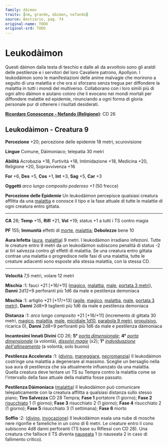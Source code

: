 ```yaml
---
family: dàimon
traits: [nm, grande, dàimon, nefando]
source: Bestiario, pag. 74
original-name: TODO
original-srd: TODO
---
```


# Leukodàimon

Questi dàimon dalla testa di teschio e dalle ali da avvoltoio sono gli araldi
delle pestilenze e i servitori del loro Cavaliere patrono, Apollyon. I
leukodàimon sono le manifestazioni delle anime malvagie che morirono a seguito
di una malattia e che ora si sforzano senza tregua per diffondere la malattia in
tutti i mondi del multiverso. Collaborano con i loro simili più di ogni altro
dàimon e aiutano coloro che li evocano nei mondi mortali per diffondere malattie
ed epidemie, rinunciando a ogni forma di gloria personale pur di ottenere i
risultati desiderati.

**[Ricordare Conoscenze - Nefando (Religione)](/azioni/abilita/ricordare-conoscenze)**:
CD 26

## Leukodàimon - Creatura 9

**Percezione** +20; percezione delle epidemie 18 metri, scurovisione

**Lingue** Comune, Dàimoniaco; telepatia 30 metri

**Abilità** Acrobazia +18, Furtività +18, Intimidazione +18, Medicina +20,
Religione +20, Sopravvivenza +16

**For** +6, **Des** +5, **Cos** +1, **Int** +3, **Sag** +5, **Car** +3

**Oggetti** _arco lungo composito poderoso +1_ (50 frecce)

**Percezione delle Epidemie** Un leukodàimon percepisce qualsiasi creatura
afflitta da una [malattia](/tratti/malattia) e conosce il tipo e la fase attuale
di tutte le malattie di ogni creatura entro gittata.

---

**CA** 28; **Temp** +15, **Rifl** +21, **Vol** +19; status +1 a tutti i TS
contro magia

**PF** 155; **Immunità** effetti di [morte](/tratti/morte),
[malattia](/tratti/malattia); **Debolezze** bene 10

**Aura Infetta** ([aura](/tratti/aura), [malattia](/tratti/malattia)) 9 metri. I
leukodàimon irradiano infezioni. Tutte le creature entro 9 metri da un
leukodàimon subiscono penalità di status -2 ai tiri salvezza contro gli effetti
di malattia. Se una creatura entro gittata contrae una malattia o progredisce
nelle fasi di una malattia, tutte le creature adiacenti sono esposte alla stessa
malattia, con la stessa CD.

---

**Velocità** 7,5 metri, volare 12 metri

**Mischia** :1: fauci +21 \[+16/+11] ([magico](/tratti/magico),
[malattia](/tratti/malattia), [male](/tratti/male),
[portata 3 metri](/tratti/portata)), **Danni** 2d12+9 perforanti più 1d6 da male
e pestilenza demoniaca

**Mischia** :1: artiglio +21 \[+17/+13] ([agile](/tratti/agile),
[magico](/tratti/magico), [malattia](/tratti/malattia), [male](/tratti/male),
[portata 3 metri](/tratti/portata)), **Danni** 2d8+9 taglienti più 1d6 da male e
pestilenza demoniaca

**Distanza** :1: _arco lungo composito_ +21 \[+16/+11] (incremento di gittata 30
metri, [magico](/tratti/magico), [malattia](/tratti/malattia),
[male](/tratti/male), [micidiale 1d10](/tratti/micidiale),
[parabola 9 metri](/tratti/parabola), [propulsivo](/tratti/propulsivo), ricarica
0), **Danni** 2d8+9 perforanti più 1d6 da male e pestilenza dàimoniaca

**Incantesimi Innati Divini** CD 26; **5°**
_[porta dimensionale](/incantesimi/porta-dimensionale)_; **4°**
_[porta dimensionale](/incantesimi/porta-dimensionale)_ (a volontà),
_[dissolvi magie](/incantesimi/dissolvi-magie)_ (x2); **1°**
_[individuazione dell'allineamento](/incantesimi/individuazione-dellallineamento)_
(a volontà; solo buono)

**Pestilenza Accelerata** :1: ([divino](/tratti/divino),
[maneggiare](/tratti/maneggiare), [necromanzia](/tratti/necromanzia)) Il
leukodàimon costringe una malattia a degenerare al massimo. Sceglie un bersaglio
nella sua aura di pestilenza che sia attualmente influenzato da una malattia.
Quella creatura deve tentare un TS su Tempra contro la malattia come se
l'intervallo della fase attuale della malattia fosse passato.

**Pestilenza Dàimoniaca** ([malattia](/tratti/malattia)) Il leukodàimon può
comunicare telepaticamente con la creatura afflitta a qualsiasi distanza sullo
stesso piano; **Tiro Salvezza** CD 28 Tempra; **Fase 1** portatore (1 giorno);
**Fase 2** [risucchiato](/condizioni/risucchiato) 1 (1 giorno); **Fase 3**
risucchiato 2 (1 giorno); **Fase 4** risucchiato 2 (1 giorno); **Fase 5**
risucchiato 3 (1 settimana); **Fase 6** morto

**Soffio** :2: ([divino](/tratti/divino), [invocazione](/tratti/invocazione)) Il
leukodàimon esala una nube di mosche nere rigonfie e fameliche in un cono di 6
metri. Le creature entro il cono subiscono 4d8 danni perforanti (TS base su
Riflessi con CD 28). Una creatura che fallisce il TS diventa
[nauseata](/condizioni/nauseato) 1 (o nauseata 2 in caso di fallimento critico).
